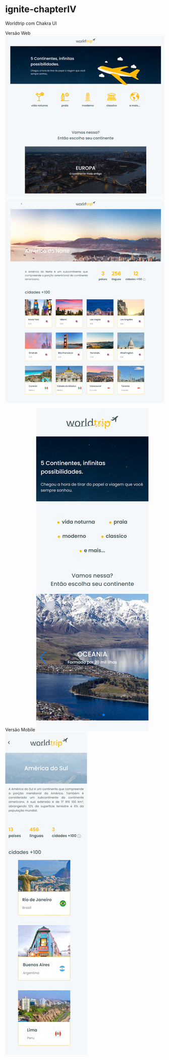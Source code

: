 # ignite-chapterIV
Worldtrip com Chakra UI

Versão Web
![ScreenShot](https://github.com/brunafinSD/ignite-chapterIV-desafio-01/blob/main/src/web-inicio.png?raw=true)
![ScreenShot](https://github.com/brunafinSD/ignite-chapterIV-desafio-01/blob/main/src/web-continente.png?raw=true)

Versão Mobile
![ScreenShot](https://github.com/brunafinSD/ignite-chapterIV-desafio-01/blob/main/src/mobile-inicio.png?raw=true)
![ScreenShot](https://github.com/brunafinSD/ignite-chapterIV-desafio-01/blob/main/src/mobile-continente.png?raw=true)
